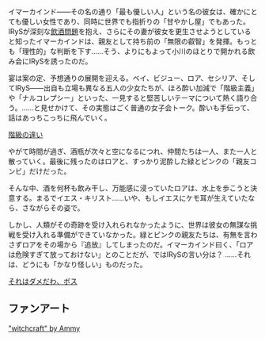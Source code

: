<!-- title: 階級主義者たち -->
<!-- relationship: Business -->

イマーカインド――その名の通り「最も優しい人」という名の彼女は、確かにとても優しい女性であり、同時に世界でも指折りの「甘やかし屋」でもあった。IRySが深刻な[飲酒問題](https://www.youtube.com/live/axlJjQQ_rzU?si=pUq6lA_E5OP_5Hkn&t=8066)を抱え、さらにその妻が彼女を更生させようとしていると知ったイマーカインドは、親友として持ち前の「無限の叡智」を発揮。もっとも「理性的」な判断を下す……そう、よりにもよって小川のほとりで開かれる飲み会にIRySを誘ったのだ。

宴は案の定、予想通りの展開を迎える。ベイ、ビジュー、ロア、セシリア、そしてIRyS――出自も立場も異なる五人の少女たちが、ほろ酔い加減で「階級主義」や「ナルコレプシー」といった、一見すると堅苦しいテーマについて熱く語り合う。……と見せかけて、その実態はごく普通の女子会トーク。酔いも手伝って、話はあっちこっちに飛んでいく。

[階級の違い](#embed:ttps://www.youtube.com/live/axlJjQQ_rzU?si=f-5Cd4a3zXmdMpX9&t=9651)

やがて時間が過ぎ、酒瓶が次々と空になるにつれ、仲間たちは一人、また一人と散っていく。最後に残ったのはロアと、すっかり泥酔した緑とピンクの「親友コンビ」だけだった。

そんな中、酒を何杯も飲み干し、万能感に浸っていたロアは、水上を歩こうと決意する。まるでイエス・キリスト……いや、もしイエスにケモ耳が生えていたなら、さながらその姿で。

しかし、人類がその奇跡を受け入れられなかったように、世界は彼女の無謀な挑戦を受け入れる準備ができていなかった。緑とピンクの親友たちは、有無を言わさずロアをその場から『追放』してしまったのだ。イマーカインド曰く、「ロアは危険すぎて放っておけない」とのことだが、ではIRySの言い分は？ ……それは、どうにも「かなり怪しい」ものだった。

[それはダメだわ、ボス](#embed:https://www.youtube.com/live/axlJjQQ_rzU?si=fyqwpYA7HUIavSRU&t=10084)

## ファンアート

["witchcraft" by Ammy](https://x.com/Ammiietty/status/1919997510287794293)

<!-- raora -->
